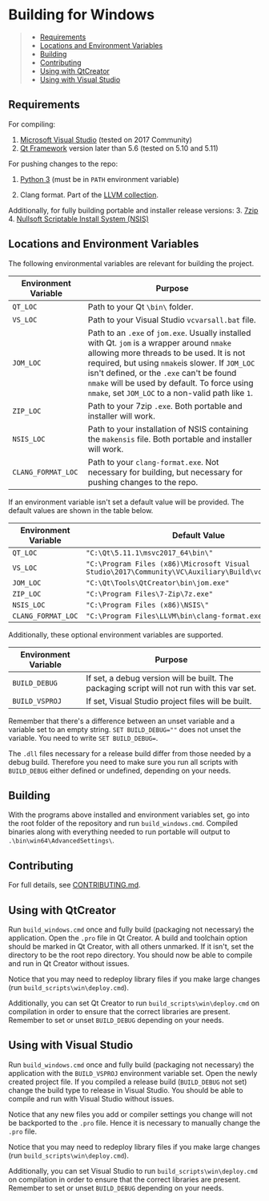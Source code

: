 # Building for Windows


 > * [Requirements](#requirements)
 > * [Locations and Environment Variables](#locs_and_envs)
 > * [Building](#features)
 > * [Contributing](#contributing)
 > * [Using with QtCreator](#qt_creator)
 > * [Using with Visual Studio](#visual_studio)

<a name="requirements"></a>
## Requirements

For compiling:

1. [Microsoft Visual Studio](https://visualstudio.microsoft.com/downloads/) (tested on 2017 Community)
2. [Qt Framework](https://www.qt.io/download) version later than 5.6 (tested on 5.10 and 5.11)

For pushing changes to the repo:

1. [Python 3](https://www.python.org/downloads/) (must be in `PATH` environment variable)

2. Clang format. Part of the [LLVM collection](https://releases.llvm.org/download.html).

Additionally, for fully building portable and installer release versions:
3. [7zip](https://www.7-zip.org/download.html)
4. [Nullsoft Scriptable Install System (NSIS)](https://sourceforge.net/projects/nsis/)

<a name="locs_and_envs"></a>
## Locations and Environment Variables

The following environmental variables are relevant for building the project.

| Environment Variable  | Purpose |
| --------------------  | ------------- |
| `QT_LOC`              | Path to your Qt `\bin\` folder.    |
| `VS_LOC`              | Path to your Visual Studio `vcvarsall.bat` file.  |
| `JOM_LOC`             | Path to an `.exe` of `jom.exe`. Usually installed with Qt. `jom` is a wrapper around `nmake` allowing more threads to be used. It is not required, but using `nmake`is slower. If `JOM_LOC` isn't defined, or the `.exe` can't be found `nmake` will be used by default. To force using `nmake`, set `JOM_LOC` to a non-valid path like `1`.  |
| `ZIP_LOC`             | Path to your 7zip `.exe`. Both portable and installer will work.  |
| `NSIS_LOC`            | Path to your installation of NSIS containing the `makensis` file. Both portable and installer will work. |
| `CLANG_FORMAT_LOC`            | Path to your `clang-format.exe`. Not necessary for building, but necessary for pushing changes to the repo. |

If an environment variable isn't set a default value will be provided. The default values are shown in the table below.

| Environment Variable  | Default Value |
| --------------------  | ------------- |
| `QT_LOC`              | `"C:\Qt\5.11.1\msvc2017_64\bin\"`    |
| `VS_LOC`              | `"C:\Program Files (x86)\Microsoft Visual Studio\2017\Community\VC\Auxiliary\Build\vcvarsall.bat"`  |
| `JOM_LOC`             | `"C:\Qt\Tools\QtCreator\bin\jom.exe"`|
| `ZIP_LOC`             | `"C:\Program Files\7-Zip\7z.exe"`    |
| `NSIS_LOC`            | `"C:\Program Files (x86)\NSIS\"`     |
| `CLANG_FORMAT_LOC`            | `"C:\Program Files\LLVM\bin\clang-format.exe"`     |

Additionally, these optional environment variables are supported.

| Environment Variable  | Purpose |
| --------------------  | ------------- |
| `BUILD_DEBUG`         | If set, a debug version will be built. The packaging script will not run with this var set.   |
| `BUILD_VSPROJ`        | If set, Visual Studio project files will be built.  |

Remember that there's a difference between an unset variable and a variable set to an empty string. `SET BUILD_DEBUG=""` does not unset the variable. You need to write `SET BUILD_DEBUG=`.

The `.dll` files necessary for a release build differ from those needed by a debug build. Therefore you need to make sure you run all scripts with `BUILD_DEBUG` either defined or undefined, depending on your needs.

<a name="building"></a>
## Building

With the programs above installed and environment variables set, go into the root folder of the repository and run `build_windows.cmd`. Compiled binaries along with everything needed to run portable will output to `.\bin\win64\AdvancedSettings\`.

<a name="contributing"></a>
## Contributing

For full details, see [CONTRIBUTING.md](docs/CONTRIBUTING.md).

<a name="qt_creator"></a>
## Using with QtCreator

Run `build_windows.cmd` once and fully build (packaging not necessary) the application. Open the `.pro` file in Qt Creator. A build and toolchain option should be marked in Qt Creator, with all others unmarked. If it isn't, set the directory to be the root repo directory. You should now be able to compile and run in Qt Creator without issues.

Notice that you may need to redeploy library files if you make large changes (run `build_scripts\win\deploy.cmd`).

Additionally, you can set Qt Creator to run `build_scripts\win\deploy.cmd` on compilation in order to ensure that the correct libraries are present. Remember to set or unset `BUILD_DEBUG` depending on your needs.

<a name="visual_studio"></a>
## Using with Visual Studio

Run `build_windows.cmd` once and fully build (packaging not necessary) the application with the `BUILD_VSPROJ` environment variable set. Open the newly created project file. If you compiled a release build (`BUILD_DEBUG` not set) change the build type to release in Visual Studio. You should be able to compile and run with Visual Studio without issues.

Notice that any new files you add or compiler settings you change will not be backported to the `.pro` file. Hence it is necessary to manually change the `.pro` file.

Notice that you may need to redeploy library files if you make large changes (run `build_scripts\win\deploy.cmd`).

Additionally, you can set Visual Studio to run `build_scripts\win\deploy.cmd` on compilation in order to ensure that the correct libraries are present. Remember to set or unset `BUILD_DEBUG` depending on your needs.